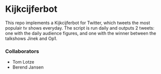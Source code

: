 # Kijkcijferbot
This repo implements a Kijkcijferbot for Twitter, which tweets the most populair tv shows everyday. The script is run daily and outputs 2 tweets: one with the daily audience figures, and one with the winner between the talkshows Jinek and Op1.

### Collaborators
- Tom Lotze
- Berend Jansen

